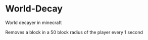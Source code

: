 # World-Decay
World decayer in minecraft

Removes a block in a 50 block radius of the player every 1 second
